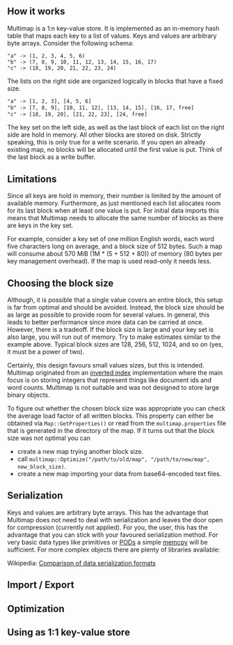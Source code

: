 ## How it works

Multimap is a 1:n key-value store. It is implemented as an in-memory hash table that maps each key to a list of values. Keys and values are arbitrary byte arrays. Consider the following schema:

```
"a" -> (1, 2, 3, 4, 5, 6)
"b" -> (7, 8, 9, 10, 11, 12, 13, 14, 15, 16, 17)
"c" -> (18, 19, 20, 21, 22, 23, 24)
```

The lists on the right side are organized logically in blocks that have a fixed size.

```txt
"a" -> [1, 2, 3], [4, 5, 6]
"b" -> [7, 8, 9], [10, 11, 12], [13, 14, 15], [16, 17, free]
"c" -> [18, 19, 20], [21, 22, 23], [24, free]
```

The key set on the left side, as well as the last block of each list on the right side are hold in memory. All other blocks are stored on disk. Strictly speaking, this is only true for a write scenario. If you open an already existing map, no blocks will be allocated until the first value is put. Think of the last block as a write buffer.

## Limitations

Since all keys are hold in memory, their number is limited by the amount of available memory. Furthermore, as just mentioned each list allocates room for its last block when at least one value is put. For initial data imports this means that Multimap needs to allocate the same number of blocks as there are keys in the key set.

For example, consider a key set of one million English words, each word five characters long on average, and a block size of 512 bytes. Such a map will consume about 570 MiB (1M * (5 + 512 + 80)) of memory (80 bytes per key management overhead). If the map is used read-only it needs less.

## Choosing the block size

Although, it is possible that a single value covers an entire block, this setup is far from optimal and should be avoided. Instead, the block size should be as large as possible to provide room for several values. In general, this leads to better performance since more data can be carried at once. However, there is a tradeoff. If the block size is large and your key set is also large, you will run out of memory. Try to make estimates similar to the example above. Typical block sizes are 128, 256, 512, 1024, and so on (yes, it must be a power of two).

Certainly, this design favours small values sizes, but this is intended. Multimap originated from an [inverted index](https://en.wikipedia.org/wiki/Inverted_index) implementation where the main focus is on storing integers that represent things like document ids and word counts. Multimap is not suitable and was not designed to store large binary objects.

To figure out whether the chosen block size was appropriate you can check the average load factor of all written blocks. This property can either be obtained via `Map::GetProperties()` or read from the `multimap.properties` file that is generated in the directory of the map. If it turns out that the block size was not optimal you can

* create a new map trying another block size.
* call `multimap::Optimize("/path/to/old/map", "/path/to/new/map", new_block_size)`.
* create a new map importing your data from base64-encoded text files.

## Serialization

Keys and values are arbitrary byte arrays. This has the advantage that Multimap does not need to deal with serialization and leaves the door open for compression (currently not applied). For you, the user, this has the advantage that you can stick with your favoured serialization method. For very basic data types like primitives or [PODs](http://en.cppreference.com/w/cpp/concept/PODType) a simple [memcpy](http://en.cppreference.com/w/cpp/string/byte/memcpy) will be sufficient. For more complex objects there are plenty of libraries available:

Wikipedia: [Comparison of data serialization formats](https://en.wikipedia.org/wiki/Comparison_of_data_serialization_formats)

## Import / Export



## Optimization

## Using as 1:1 key-value store

<!--
## Benchmarks
## Set Operations
-->

